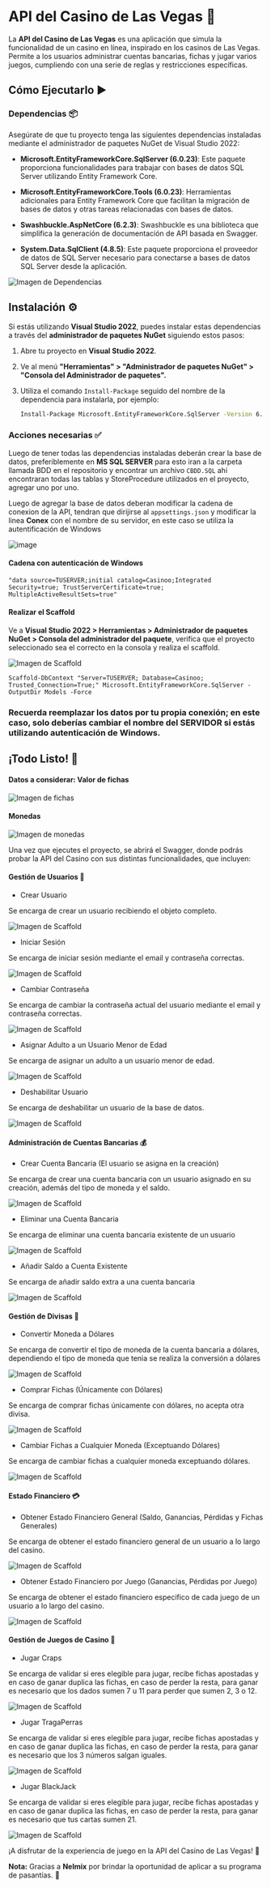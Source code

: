 # API del Casino de Las Vegas 🎰

La **API del Casino de Las Vegas** es una aplicación que simula la funcionalidad de un casino en línea, inspirado en los casinos de Las Vegas. Permite a los usuarios administrar cuentas bancarias, fichas y jugar varios juegos, cumpliendo con una serie de reglas y restricciones específicas.

## Cómo Ejecutarlo ▶️

### Dependencias 📦

Asegúrate de que tu proyecto tenga las siguientes dependencias instaladas mediante el administrador de paquetes NuGet de Visual Studio 2022:

- **Microsoft.EntityFrameworkCore.SqlServer (6.0.23)**: Este paquete proporciona funcionalidades para trabajar con bases de datos SQL Server utilizando Entity Framework Core.

- **Microsoft.EntityFrameworkCore.Tools (6.0.23)**: Herramientas adicionales para Entity Framework Core que facilitan la migración de bases de datos y otras tareas relacionadas con bases de datos.

- **Swashbuckle.AspNetCore (6.2.3)**: Swashbuckle es una biblioteca que simplifica la generación de documentación de API basada en Swagger.

- **System.Data.SqlClient (4.8.5)**: Este paquete proporciona el proveedor de datos de SQL Server necesario para conectarse a bases de datos SQL Server desde la aplicación.

![Imagen de Dependencias](https://media.discordapp.net/attachments/728672417097973834/1166099060269252678/image.png?ex=65494161&is=6536cc61&hm=5f5424f7c3b522723d881cbbe6e40557b15b5c49363166c1c0949ce47b50fe67&=)

## Instalación ⚙️

Si estás utilizando **Visual Studio 2022**, puedes instalar estas dependencias a través del **administrador de paquetes NuGet** siguiendo estos pasos:

1. Abre tu proyecto en **Visual Studio 2022**.

2. Ve al menú **"Herramientas" > "Administrador de paquetes NuGet" > "Consola del Administrador de paquetes".**

3. Utiliza el comando `Install-Package` seguido del nombre de la dependencia para instalarla, por ejemplo:

   ```bash
   Install-Package Microsoft.EntityFrameworkCore.SqlServer -Version 6.0.23

### Acciones necesarias ✅

Luego de tener todas las dependencias instaladas deberán crear la base de datos, preferiblemente en **MS SQL SERVER** para esto iran a la carpeta llamada BDD en el repositorio y encontrar un archivo ```CBDD.SQL``` ahi encontraran todas las tablas y StoreProcedure utilizados en el proyecto, agregar uno por uno.

Luego de agregar la base de datos deberan modificar la cadena de conexion de la API, tendran que dirijirse al ```appsettings.json``` y modificar la linea **Conex** con el nombre de su servidor, en este caso se utiliza la autentificación de Windows 

![image](https://media.discordapp.net/attachments/728672417097973834/1166090487690690630/image.png?ex=65493965&is=6536c465&hm=889ede9a9d23a69323e4be6f0feb5e01012f0f691de169a9b9efb82be72b178f&=)

#### Cadena con autenticación de Windows
```"data source=TUSERVER;initial catalog=Casinoo;Integrated Security=true; TrustServerCertificate=true; MultipleActiveResultSets=true"```

#### Realizar el Scaffold

Ve a **Visual Studio 2022 > Herramientas > Administrador de paquetes NuGet > Consola del administrador del paquete**, verifica que el proyecto seleccionado sea el correcto en la consola y realiza el scaffold.

![Imagen de Scaffold](https://media.discordapp.net/attachments/728672417097973834/1166098600258969792/image.png?ex=654940f3&is=6536cbf3&hm=9b088d83705da9c8ecd089376cba7b0109cde6e2b8c897640f2612e1a162a7ca&=)

```Scaffold-DbContext "Server=TUSERVER; Database=Casinoo; Trusted_Connection=True;" Microsoft.EntityFrameworkCore.SqlServer -OutputDir Models -Force```

### Recuerda reemplazar los datos por tu propia conexión; en este caso, solo deberías cambiar el nombre del SERVIDOR si estás utilizando autenticación de Windows.

## ¡Todo Listo! 🚀

#### Datos a considerar: Valor de fichas

![Imagen de fichas](https://media.discordapp.net/attachments/1166140795611517018/1166141399377395722/7.png?ex=654968cf&is=6536f3cf&hm=4f834725ba5dddcca3e23de4dc0c44b200db0d53b5e47ff1e7f9643358f6059b&=&width=811&height=456)

#### Monedas

![Imagen de monedas](https://media.discordapp.net/attachments/1166140795611517018/1166220800320344167/image.png?ex=6549b2c2&is=65373dc2&hm=51b7151a1f7c9aba14d5839838b23f0434418fc0f3ddea97374b5dc0425f7b8c&=&width=855&height=456)

Una vez que ejecutes el proyecto, se abrirá el Swagger, donde podrás probar la API del Casino con sus distintas funcionalidades, que incluyen:


#### Gestión de Usuarios 👤
- Crear Usuario

Se encarga de crear un usuario recibiendo el objeto completo.

![Imagen de Scaffold](https://media.discordapp.net/attachments/1166140795611517018/1166141291172745286/1.png?ex=654968b5&is=6536f3b5&hm=4b9f1798926d48be224dc0473ebbea4e8dee107d5af4d2b095305f760aa59bbb&=&width=811&height=456)

- Iniciar Sesión

Se encarga de iniciar sesión mediante el email y contraseña correctas.

![Imagen de Scaffold](https://media.discordapp.net/attachments/1166140795611517018/1166141309761900584/2.png?ex=654968ba&is=6536f3ba&hm=921c49de428ca81743e13b81f07aed0efa828ab43d0ed6dc901a6f3db40613b7&=&width=811&height=456)

- Cambiar Contraseña

Se encarga de cambiar la contraseña actual del usuario mediante el email y contraseña correctas.

![Imagen de Scaffold](https://media.discordapp.net/attachments/1166140795611517018/1166141326656540835/3.png?ex=654968be&is=6536f3be&hm=4cc8d943e625cae3998817bb3c61d1ec1804f55695bee002acc49274299339ab&=&width=811&height=456)

- Asignar Adulto a un Usuario Menor de Edad

Se encarga de asignar un adulto a un usuario menor de edad.

![Imagen de Scaffold](https://media.discordapp.net/attachments/1166140795611517018/1166141353407827968/4.png?ex=654968c4&is=6536f3c4&hm=461daee9350bd09e00fa87bb171a196ff3f2dde5836b30e236152006de8bab0b&=&width=811&height=456)

- Deshabilitar Usuario

Se encarga de deshabilitar un usuario de la base de datos.

![Imagen de Scaffold](https://media.discordapp.net/attachments/1166140795611517018/1166141371111972924/5.png?ex=654968c8&is=6536f3c8&hm=778e0641f55e3784e0f9989e17fd653071b19bc560ad57ce6b859aadd6f6059a&=&width=811&height=456)

#### Administración de Cuentas Bancarias 💰

- Crear Cuenta Bancaria (El usuario se asigna en la creación)

Se encarga de crear una cuenta bancaria con un usuario asignado en su creación, además del tipo de moneda y el saldo.

![Imagen de Scaffold](https://media.discordapp.net/attachments/1166140795611517018/1166141385095782458/6.png?ex=654968cc&is=6536f3cc&hm=737a1da52b770f44bd2587a05ad46e0e153b00af945f516232bbc5faf08fb400&=&width=811&height=456)

- Eliminar una Cuenta Bancaria

Se encarga de eliminar una cuenta bancaria existente de un usuario

![Imagen de Scaffold](https://media.discordapp.net/attachments/1166140795611517018/1166141427823149096/9.png?ex=654968d6&is=6536f3d6&hm=3d926a22f5e683270c1a09d1d2a0c3326ad8b2b742491b1baafc3b206531a117&=&width=811&height=456)

- Añadir Saldo a Cuenta Existente

Se encarga de añadir saldo extra a una cuenta bancaria

![Imagen de Scaffold](https://media.discordapp.net/attachments/1166140795611517018/1166141446701715568/10.png?ex=654968da&is=6536f3da&hm=a1c727755d3ef4e678fb5caddf07e3a0c33e13b6d507ef1130775d86c24a19e8&=&width=811&height=456)

#### Gestión de Divisas 💱
- Convertir Moneda a Dólares

Se encarga de convertir el tipo de moneda de la cuenta bancaria a dólares, dependiendo el tipo de moneda que tenia se realiza la conversión a dólares

![Imagen de Scaffold](https://media.discordapp.net/attachments/1166140795611517018/1166141453496496218/11.png?ex=654968dc&is=6536f3dc&hm=61b4cf50385146eb50e068e2ac2ce49b1b2dd133716475e9b31c6b6980fc19de&=&width=811&height=456)

- Comprar Fichas (Únicamente con Dólares)

Se encarga de comprar fichas únicamente con dólares, no acepta otra divisa.

![Imagen de Scaffold](https://media.discordapp.net/attachments/1166140795611517018/1166141478490345542/12.png?ex=654968e2&is=6536f3e2&hm=68c4c29a3f006e262c6ce41aea6cff92997c267bb75cbe4f408e4a898a06d398&=&width=811&height=456)

- Cambiar Fichas a Cualquier Moneda (Exceptuando Dólares)

Se encarga de cambiar fichas a cualquier moneda exceptuando dólares.

![Imagen de Scaffold](https://media.discordapp.net/attachments/1166140795611517018/1166141516624961556/13.png?ex=654968eb&is=6536f3eb&hm=f46386238786ec72a15ef334604ada582424936ccb160695e7c3eaa33eeb81f1&=&width=811&height=456)

#### Estado Financiero 💳
- Obtener Estado Financiero General (Saldo, Ganancias, Pérdidas y Fichas Generales)

Se encarga de obtener el estado financiero general de un usuario a lo largo del casino.

![Imagen de Scaffold](https://media.discordapp.net/attachments/1166140795611517018/1166141530600390727/14.png?ex=654968ee&is=6536f3ee&hm=cf0be5ce790c3749fbbcb2e27bf62f2844168f95cfbfb2e2b654ffe30f84822a&=&width=811&height=456)

- Obtener Estado Financiero por Juego (Ganancias, Pérdidas por Juego)

Se encarga de obtener el estado financiero especifico de cada juego de un usuario a lo largo del casino.

![Imagen de Scaffold](https://media.discordapp.net/attachments/1166140795611517018/1166141543653068850/15.png?ex=654968f1&is=6536f3f1&hm=90a19fa27edb744b7b83ef9ec1905d7dd221a514ce744e036127a7a7e558d511&=&width=811&height=456)

#### Gestión de Juegos de Casino 🎲
- Jugar Craps

Se encarga de validar si eres elegible para jugar, recibe fichas apostadas y en caso de ganar duplica las fichas, en caso de perder la resta, para ganar es necesario que los dados sumen 7 u 11 para perder que sumen 2, 3 o 12.

![Imagen de Scaffold](https://media.discordapp.net/attachments/1166140795611517018/1166141558354083850/16.png?ex=654968f5&is=6536f3f5&hm=832cc2b166f3afada1f67de60c4a409e5483d5c09c7a3469670cf220350f1453&=&width=811&height=456)

- Jugar TragaPerras

Se encarga de validar si eres elegible para jugar, recibe fichas apostadas y en caso de ganar duplica las fichas, en caso de perder la resta, para ganar es necesario que los 3 números salgan iguales.

![Imagen de Scaffold](https://media.discordapp.net/attachments/1166140795611517018/1166141572220473455/17.png?ex=654968f8&is=6536f3f8&hm=c034d947a4cdf7426b165bc4bbac37100a02d12f35cd02462acf4db341be504b&=&width=811&height=456)

- Jugar BlackJack

Se encarga de validar si eres elegible para jugar, recibe fichas apostadas y en caso de ganar duplica las fichas, en caso de perder la resta, para ganar es necesario que tus cartas sumen 21.

![Imagen de Scaffold](https://cdn.discordapp.com/attachments/1166140795611517018/1166141586116202547/18.png?ex=654968fb&is=6536f3fb&hm=ede1ab2178925ab6daaf4ebf0b4e5c4a9c77d085cda5b06f58ae99cb24dc9635&)

¡A disfrutar de la experiencia de juego en la API del Casino de Las Vegas! 🎉

**Nota:** Gracias a **Nelmix** por brindar la oportunidad de aplicar a su programa de pasantías. 👏
